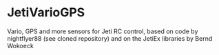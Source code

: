 # JetiVarioGPS
Vario, GPS and more sensors for Jeti RC control, based on code by nightflyer88 (see cloned repository) and on the JetiEx libraries by Bernd Wokoeck
